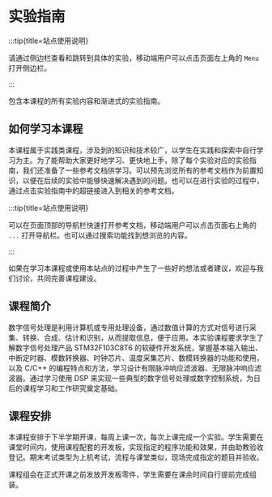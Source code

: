 # 实验指南

:::tip{title=站点使用说明}

请通过侧边栏查看和跳转到具体的实验，移动端用户可以点击页面左上角的 `Menu` 打开侧边栏。

:::

包含本课程的所有实验内容和渐进式的实验指南。

## 如何学习本课程

本课程属于实践类课程，涉及到的知识和技术较广，以学生在实践和探索中自行学习为主。为了能帮助大家更好地学习、更快地上手，除了每个实验对应的实验指南，我们还准备了一些参考文档供学习。可以预先浏览所有的参考文档作为前置知识，以便在后续的实验中能够快速解决遇到的问题。也可以在进行实验的过程中，通过点击实验指南中的超链接进入到相关的参考文档。

:::tip{title=站点使用说明}

可以在页面顶部的导航栏快速打开参考文档，移动端用户可以点击页面右上角的 `...` 打开导航栏。也可以通过搜索功能找到想浏览的内容。

:::

如果在学习本课程或使用本站点的过程中产生了一些好的想法或者建议，欢迎与我们讨论，共同完善课程建设。

## 课程简介

<!-- 复制自教务系统信息 2025 年 1 月版 -->

数字信号处理是利用计算机或专用处理设备，通过数值计算的方式对信号进行采集、转换、合成、估计和识别，从而提取信息，便于应用。本实验课程要求学生了解数字信号处理产品 STM32F103C8T6 的软硬件开发系统，掌握基本输入输出、中断定时器、模数转换器、时钟芯片、温度采集芯片、数模转换器的功能和使用，以及 C/C++ 的编程特点和方法，学习设计有限脉冲响应滤波器、无限脉冲响应滤波器。通过学习使用 DSP 来实现一些典型的数字信号处理或数字控制系统，为日后的课程学习和工作研究奠定基础。

## 课程安排

本课程安排于下半学期开课，每周上课一次，每次上课完成一个实验。学生需要在课堂时间内，使用课程配套的开发板，实现指定的程序功能和效果，并由助教验收登记。期末考试类型为上机考试，流程与课堂类似，现场完成指定的题目并验收。

课程组会在正式开课之前发放开发板零件，学生需要在课余时间自行提前完成组装。
